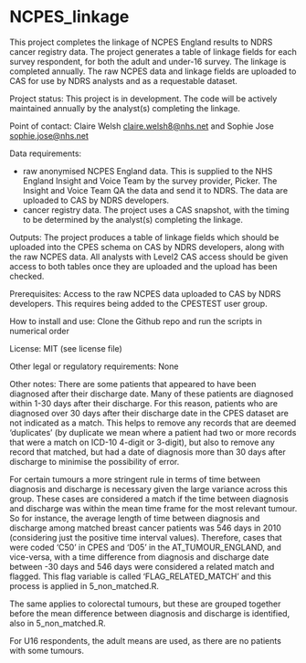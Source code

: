# NCPES_linkage

This project completes the linkage of NCPES England results to NDRS cancer registry data. The project generates a table of linkage fields for each survey 
respondent, for both the adult and under-16 survey. The linkage is completed annually. The raw NCPES data and linkage fields are uploaded to CAS for use 
by NDRS analysts and as a requestable dataset. 

Project status: 
This project is in development. The code will be actively maintained annually by the analyst(s) completing the linkage. 


Point of contact: 
Claire Welsh claire.welsh8@nhs.net and Sophie Jose sophie.jose@nhs.net


Data requirements: 
- raw anonymised NCPES England data. This is supplied to the NHS England Insight and Voice Team by the survey provider, Picker. The Insight and Voice Team QA the data and send it to NDRS. The data are uploaded to CAS by NDRS developers. 
- cancer registry data. The project uses a CAS snapshot, with the timing to be determined by the analyst(s) completing the linkage. 


Outputs: 
The project produces a table of linkage fields which should be uploaded into the CPES schema on CAS by NDRS developers, along with the raw NCPES data. All analysts with Level2 CAS access should be given access to both tables once they are uploaded and the upload has been checked. 


Prerequisites:
Access to the raw NCPES data uploaded to CAS by NDRS developers. This requires being added to the CPESTEST user group.


How to install and use:
Clone the Github repo and run the scripts in numerical order


License:
MIT (see license file)


Other legal or regulatory requirements:
None

Other notes:
There are some patients that appeared to have been diagnosed after their discharge date. Many of these patients are diagnosed within 1-30 days after their discharge. For this reason, patients who are diagnosed over 30 days after their discharge date in the CPES dataset are not indicated as a match. This helps to remove any records that are deemed ‘duplicates’ (by duplicate we mean where a patient had two or more records that were a match on ICD-10 4-digit or 3-digit), but also to remove any record that matched, but had a date of diagnosis more than 30 days after discharge to minimise the possibility of error. 

For certain tumours a more stringent rule in terms of time between diagnosis and discharge is necessary given the large variance across this group. These cases are considered a match if the time between diagnosis and discharge was within the mean time frame for the most relevant tumour.  So for instance, the average length of time between diagnosis and discharge among matched breast cancer patients was 546 days in 2010 (considering just the positive time interval values). Therefore, cases that were coded ‘C50’ in CPES and ‘D05’ in the AT_TUMOUR_ENGLAND, and vice-versa, with a time difference from diagnosis and discharge date between -30 days and 546 days were considered a related match and flagged. This flag variable is called ‘FLAG_RELATED_MATCH’ and this process is applied in 5_non_matched.R.

The same applies to colorectal tumours, but these are grouped together before the mean difference between diagnosis and discharge is identified, also in 5_non_matched.R.

For U16 respondents, the adult means are used, as there are no patients with some tumours. 